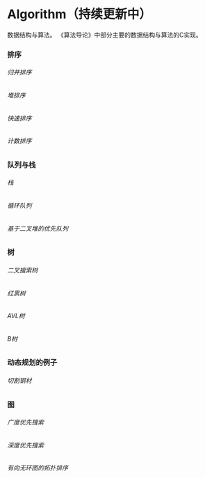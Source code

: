 ﻿# Algorithm（持续更新中）
数据结构与算法。
《算法导论》中部分主要的数据结构与算法的C实现。

### 排序
###### 归并排序
###### 堆排序
###### 快速排序
###### 计数排序

### 队列与栈
###### 栈
###### 循环队列
###### 基于二叉堆的优先队列

### 树
###### 二叉搜索树
###### 红黑树
###### AVL树
###### B树

### 动态规划的例子
###### 切割钢材

### 图
###### 广度优先搜索
###### 深度优先搜索
###### 有向无环图的拓扑排序
